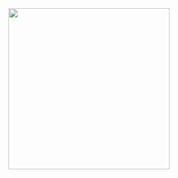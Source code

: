 <div>
  <a href="https://www.tumblr.com/jspectro" target="_blank"><img src="https://media.giphy.com/media/Vuw9m5wXviFIQ/source.gif" width="320" height="auto" /></a>

</div>
